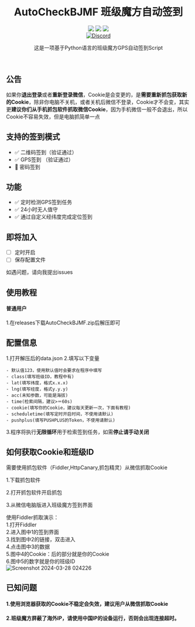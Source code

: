 <div align="center">
    <h1>AutoCheckBJMF 班级魔方自动签到</h1>
    <img src="https://img.shields.io/github/license/JasonYANG170/AutoCheckBJMF?label=License&style=for-the-badge">
    <img src="https://img.shields.io/github/commit-activity/w/JasonYANG170/AutoCheckBJMF?style=for-the-badge">
<img src="https://img.shields.io/github/languages/count/JasonYANG170/AutoCheckBJMF?logo=python&style=for-the-badge">
	<br>
    	<a href="https://discord.com/invite/az3ceRmgVe"><img alt="Discord" src="https://img.shields.io/discord/978108215499816980?style=social&logo=discord&label=echosec"></a>
  <br>

这是一项基于Python语言的班级魔方GPS自动签到Script
  
<br>

</div>

## 公告
如果你**退出登录**或者**重新登录微信**，Cookie是会变更的，是**需要重新抓包获取新的Cookie**，除非你电脑不关机，或者关机后微信不登录，Cookie才不会变，其实更**建议你们从手机抓包软件抓取微信Cookie**，因为手机微信一般不会退出，所以Cookie不容易失效，但是电脑抓简单一点
## 支持的签到模式  
- ✅ 二维码签到（验证通过）
- ✅ GPS签到  （验证通过）
- 🚧 密码签到  

## 功能
- ✅ 定时检测GPS签到任务
- ✅ 24小时无人值守
- ✅ 通过自定义经纬度完成定位签到  
## 即将加入
- [ ] 定时开启
- [ ] 保存配置文件

如遇问题，请向我提出issues
## 使用教程
#### 普通用户
1.在releases下载AutoCheckBJMF.zip后解压即可
## 配置信息
1.打开解压后的data.json
2.填写以下变量  

    - 默认值123，使用默认值时会要求在程序中填写
    - class(填写班级ID，教程中有)  
    - lat(填写纬度，格式x.x.x)  
    - lng(填写经度，格式y.y.y)
    - acc(未知参数，可能是海拔)  
    - time(检索间隔，建议>＝60s)  
    - cookie(填写你的Cookie，建议每天更新一次，下面有教程)
    - scheduletime(填写定时开启时间，不使用请默认)
    - pushplus(填写PUSHPLUS的Token，不使用请默认)
   
3.程序将执行**无限循环**用于检索签到任务，如需**停止请手动关闭** 
## 如何获取Cookie和班级ID
需要使用抓包软件（Fiddler,HttpCanary,抓包精灵）从微信抓取Cookie  

1.下载抓包软件  

2.打开抓包软件开启抓包  

3.从微信电脑版进入班级魔方签到界面  


使用Fiddler抓取演示：  
1.打开Fiddler  
2.进入图中1的签到界面  
3.找到图中2的链接，双击进入  
4.点击图中3的数据  
5.图中4的Cookie：后的部分就是你的Cookie  
6.图中5的数字就是你的班级ID  
![Screenshot 2024-03-28 024226](https://github.com/JasonYANG170/AutoCheckBJMF/assets/39414350/6453fc70-f8a9-4336-8778-21a642424732)




## 已知问题
#### 1.使用浏览器获取的Cookie不稳定会失效，建议用户从微信抓取Cookie
#### 2.班级魔方屏蔽了海外IP，请使用中国IP的设备运行，否则会出现连接超时。




